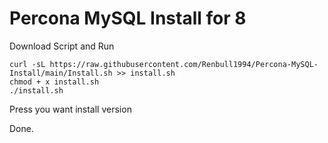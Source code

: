 # Percona MySQL Install for 8

Download Script and Run
```
curl -sL https://raw.githubusercontent.com/Renbull1994/Percona-MySQL-Install/main/Install.sh >> install.sh
chmod + x install.sh
./install.sh
```
Press you want install version

Done.

